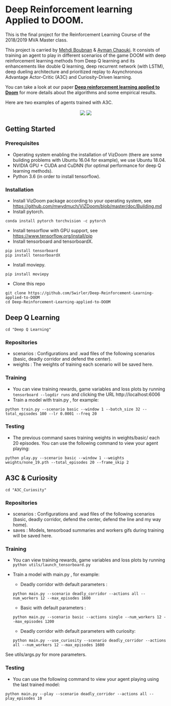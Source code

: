 # Deep Reinforcement learning Applied to DOOM.

This is the final project for the Reinforcement Learning Course of the 2018/2019 MVA Master class.

This project is carried by [Mehdi Boubnan](https://github.com/Swirler) & [Ayman Chaouki](https://github.com/Chaoukia). It consists of training an agent to play in different scenarios of the game DOOM with deep reinforcement learning methods from Deep Q learning and its enhancements like double Q learning, deep recurrent network (with LSTM), deep dueling architecture and prioritized replay to Asynchronous Advantage Actor-Critic (A3C) and Curiosity-Driven learning. 

You can take a look at our paper **[Deep reinforcement learning applied to Doom](https://github.com/Swirler/Deep-Reinforcement-Learning-applied-to-DOOM/blob/master/Deep%20reinforcement%20learning%20applied%20to%20Doom.pdf)** for more details about the algorithms and some empirical results.

Here are two examples of agents trained with A3C.
<p align="center">
<img align="center" src="A3C_Curiosity/gifs/deadly_corridor.gif"/>
<img align="center" src="A3C_Curiosity/gifs/defend_the_center.gif"/>
</p>

## Getting Started

### Prerequisites

- Operating system enabling the installation of VizDoom (there are some building problems with Ubuntu 16.04 for example), we use Ubuntu 18.04.
- NVIDIA GPU + CUDA and CuDNN (for optimal performance for deep Q learning methods).
- Python 3.6 (in order to install tensorflow).

### Installation

- Install VizDoom package according to your operating system, see https://github.com/mwydmuch/ViZDoom/blob/master/doc/Building.md
- Install pytorch.
```
conda install pytorch torchvision -c pytorch
```
- Install tensorflow with GPU support, see https://www.tensorflow.org/install/pip
- Install tensorboard and tensorboardX.
```
pip install tensorboard
pip install tensorboardX
```
- Install moviepy.
```
pip install moviepy
```
- Clone this repo
```
git clone https://github.com/Swirler/Deep-Reinforcement-Learning-applied-to-DOOM
cd Deep-Reinforcement-Learning-applied-to-DOOM
```

## Deep Q Learning

```
cd "Deep Q Learning"
```

### Repositories

- scenarios : Configurations and .wad files of the following scenarios (basic, deadly corridor and defend the center).
- weights   : The weights of training each scenario will be saved here.

### Training

- You can view training rewards, game variables and loss plots by running ```tensorboard --logdir runs``` and clicking the URL http://localhost:6006
- Train a model with train.py , for example:

```
python train.py --scenario basic --window 1 --batch_size 32 --total_episodes 100 --lr 0.0001 --freq 20
```

### Testing

- The previous command saves training weights in weights/basic/ each 20 episodes. You can use the following command to view your agent playing:

```
python play.py --scenario basic --window 1 --weights weights/none_19.pth --total_episodes 20 --frame_skip 2
```

## A3C & Curiosity

```
cd "A3C_Curiosity"
```

### Repositories

- scenarios : Configurations and .wad files of the following scenarios (basic, deadly corridor, defend the center, defend the line and my way home).
- saves   : Models, tensorboad summaries and workers gifs during training will be saved here.

### Training

- You can view training rewards, game variables and loss plots by running ```python utils/launch_tensorboard.py```
- Train a model with main.py , for example:
    - Deadly corridor with default parameters : 
    ```
    python main.py --scenario deadly_corridor --actions all --num_workers 12 --max_episodes 1600
    ```
    - Basic with default parameters : 
    ```
    python main.py --scenario basic --actions single --num_workers 12 --max_episodes 1200
    ```
  
    - Deadly corridor with default parameters with curiosity: 
    ```
    python main.py --use_curiosity --scenario deadly_corridor --actions all --num_workers 12 --max_episodes 1600
    ```

See utils/args.py for more parameters.

### Testing

- You can use the following command to view your agent playing using the last trained model:

```
python main.py --play --scenario deadly_corridor --actions all --play_episodes 10
```


